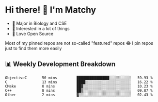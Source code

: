 # Hi there! 👋 I'm Matchy

- 🧬 Major in Biology and CSE
- 🎈 Interested in a lot of things
- 💜 Love Open Source

Most of my pinned repos are not so-called "featured" repos 😂 I pin repos just to find them more easily

## 📊 Weekly Development Breakdown

<!--START_SECTION:waka-->

```text
ObjectiveC       50 mins         ███████████████░░░░░░░░░░   59.93 %
C                13 mins         ████░░░░░░░░░░░░░░░░░░░░░   16.22 %
CMake            8 mins          ██▓░░░░░░░░░░░░░░░░░░░░░░   10.23 %
C++              8 mins          ██▒░░░░░░░░░░░░░░░░░░░░░░   09.87 %
Other            2 mins          ▓░░░░░░░░░░░░░░░░░░░░░░░░   02.43 %
```

<!--END_SECTION:waka-->

